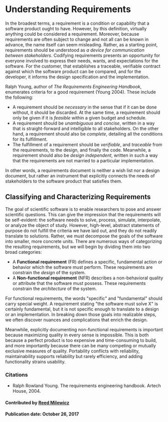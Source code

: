 # Understanding Requirements

In the broadest terms, a requirement is a condition or capability that a software product ought to have. However, by this definition, virtually anything could be considered a requirement. Moreover, because requirements are often subject to change and not all can be known in advance, the name itself can seem misleading. Rather, as a starting point, requirements should be understood as *a device for communication between stakeholders*. Codifying requirements presents an opportunity for everyone involved to express their needs, wants, and expectations for the software. For the customer, that establishes a traceable, verifiable contract against which the software product can be compared, and for the developer, it informs the design specification and the implementation. 

Ralph Young, author of *The Requirements Engineering Handbook*, enumerates criteria for a good requirement (Young 2004). These include the following:


- A requirement should be *necessary* in the sense that if it can be done without, it should be discarded. At the same time, a requirement should only be given if it is *feasible* within a given budget and schedule.
- A requirement should be *unambiguous* and *concise*, written in a way that is straight-forward and intelligible to all stakeholders. On the other hand, a requirement should also be *complete*, detailing all the conditions for its fulfillment.
- The fulfillment of a requirement should be *verifiable*, and *traceable* from the requirements, to the design, and finally the code. Meanwhile, a requirement should also be *design independent*, written in such a way that the requirements are not married to a particular implementation.

In other words, a requirements document is neither a wish list nor a design document, but rather an instrument that explicitly connects the needs of stakeholders to the software product that satisfies them.

## Classifying and Characterizing Requirements

The goal of scientific software is to enable researchers to pose and answer scientific questions. This can give the impression that the requirements will be self-evident: the software needs to solve, process, simulate, interpolate, or analyze the object of study. However, high-level, abstract statements of purpose do not fulfill the criteria we have laid out, and they do not readily translate to solutions. Rather, we must decompose the goals of the software into smaller, more concrete units. There are numerous ways of categorizing the resulting requirements, but we will begin by dividing them into two broad categories:

- A **Functional requirement** (FR) defines a specific, fundamental action or behavior which the software must perform. These requirements are constrain the *design* of the system.
- A **Non-functional requirement** (NFR) describes a non-behavioral quality or attribute that the software must possess. These requirements constrain the *architecture* of the system.

For functional requirements, the words "specific" and "fundamental" should carry special weight. A requirement stating "the software must solve X" is certainly fundamental, but it is not specific enough to translate to a design or an implementation. In breaking down those goals into realizable steps, we often discover nuances and complications that enrich the design. 

Meanwhile, explicitly documenting non-functional requirements is important because maximizing quality in every sense is impossible. This is both because a perfect product is too expensive and time-consuming to build, and more importantly because there can be many competing or mutually exclusive measures of quality. Portability conflicts with reliability, maintainability supports reliability but rarely efficiency, and adding functionality strains usability.

### Citations
- Ralph Rowland Young. The requirements engineering handbook. Artech House, 2004.

#### Contributed by [Reed Milewicz](https://github.com/rmmilewi)

#### Publication date: October 26, 2017

<!---
Publish: Yes
Categories: Planning
Topics: requirements
Tags: requirements, whatis, terminology
Level: 2
Prerequisites: none
Aggregate: none

% LCM: Temporarily change to level 2, reconsider later for aggregate WhatIs content for requirements

--->
